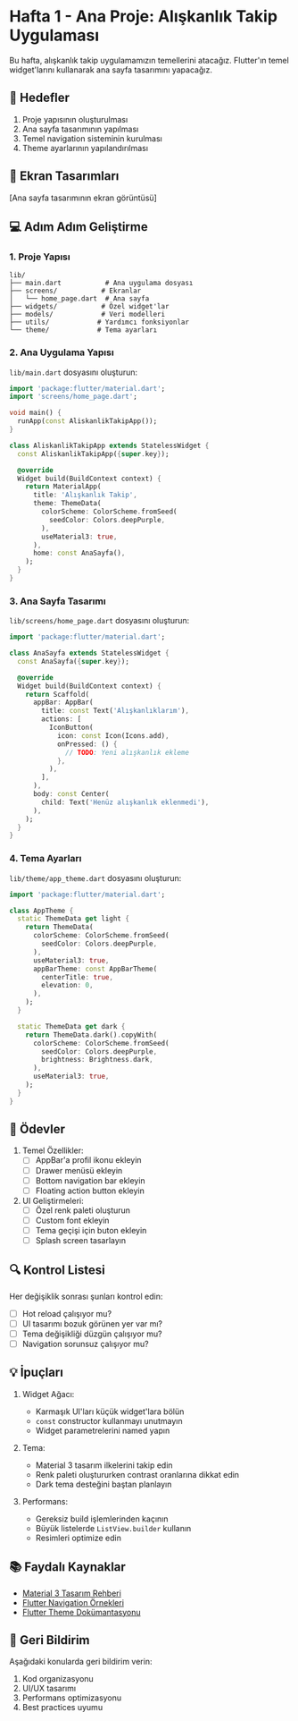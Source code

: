# Hafta 1 - Ana Proje: Alışkanlık Takip Uygulaması

Bu hafta, alışkanlık takip uygulamamızın temellerini atacağız. Flutter'ın temel widget'larını kullanarak ana sayfa tasarımını yapacağız.

## 🎯 Hedefler

1. Proje yapısının oluşturulması
2. Ana sayfa tasarımının yapılması
3. Temel navigation sisteminin kurulması
4. Theme ayarlarının yapılandırılması

## 📱 Ekran Tasarımları

[Ana sayfa tasarımının ekran görüntüsü]

## 💻 Adım Adım Geliştirme

### 1. Proje Yapısı

```
lib/
├── main.dart           # Ana uygulama dosyası
├── screens/           # Ekranlar
│   └── home_page.dart  # Ana sayfa
├── widgets/           # Özel widget'lar
├── models/            # Veri modelleri
├── utils/            # Yardımcı fonksiyonlar
└── theme/            # Tema ayarları
```

### 2. Ana Uygulama Yapısı

`lib/main.dart` dosyasını oluşturun:

```dart
import 'package:flutter/material.dart';
import 'screens/home_page.dart';

void main() {
  runApp(const AliskanlikTakipApp());
}

class AliskanlikTakipApp extends StatelessWidget {
  const AliskanlikTakipApp({super.key});

  @override
  Widget build(BuildContext context) {
    return MaterialApp(
      title: 'Alışkanlık Takip',
      theme: ThemeData(
        colorScheme: ColorScheme.fromSeed(
          seedColor: Colors.deepPurple,
        ),
        useMaterial3: true,
      ),
      home: const AnaSayfa(),
    );
  }
}
```

### 3. Ana Sayfa Tasarımı

`lib/screens/home_page.dart` dosyasını oluşturun:

```dart
import 'package:flutter/material.dart';

class AnaSayfa extends StatelessWidget {
  const AnaSayfa({super.key});

  @override
  Widget build(BuildContext context) {
    return Scaffold(
      appBar: AppBar(
        title: const Text('Alışkanlıklarım'),
        actions: [
          IconButton(
            icon: const Icon(Icons.add),
            onPressed: () {
              // TODO: Yeni alışkanlık ekleme
            },
          ),
        ],
      ),
      body: const Center(
        child: Text('Henüz alışkanlık eklenmedi'),
      ),
    );
  }
}
```

### 4. Tema Ayarları

`lib/theme/app_theme.dart` dosyasını oluşturun:

```dart
import 'package:flutter/material.dart';

class AppTheme {
  static ThemeData get light {
    return ThemeData(
      colorScheme: ColorScheme.fromSeed(
        seedColor: Colors.deepPurple,
      ),
      useMaterial3: true,
      appBarTheme: const AppBarTheme(
        centerTitle: true,
        elevation: 0,
      ),
    );
  }

  static ThemeData get dark {
    return ThemeData.dark().copyWith(
      colorScheme: ColorScheme.fromSeed(
        seedColor: Colors.deepPurple,
        brightness: Brightness.dark,
      ),
      useMaterial3: true,
    );
  }
}
```

## 🎯 Ödevler

1. Temel Özellikler:
   - [ ] AppBar'a profil ikonu ekleyin
   - [ ] Drawer menüsü ekleyin
   - [ ] Bottom navigation bar ekleyin
   - [ ] Floating action button ekleyin

2. UI Geliştirmeleri:
   - [ ] Özel renk paleti oluşturun
   - [ ] Custom font ekleyin
   - [ ] Tema geçişi için buton ekleyin
   - [ ] Splash screen tasarlayın

## 🔍 Kontrol Listesi

Her değişiklik sonrası şunları kontrol edin:
- [ ] Hot reload çalışıyor mu?
- [ ] UI tasarımı bozuk görünen yer var mı?
- [ ] Tema değişikliği düzgün çalışıyor mu?
- [ ] Navigation sorunsuz çalışıyor mu?

## 💡 İpuçları

1. Widget Ağacı:
   - Karmaşık UI'ları küçük widget'lara bölün
   - `const` constructor kullanmayı unutmayın
   - Widget parametrelerini named yapın

2. Tema:
   - Material 3 tasarım ilkelerini takip edin
   - Renk paleti oluştururken contrast oranlarına dikkat edin
   - Dark tema desteğini baştan planlayın

3. Performans:
   - Gereksiz build işlemlerinden kaçının
   - Büyük listelerde `ListView.builder` kullanın
   - Resimleri optimize edin

## 📚 Faydalı Kaynaklar

- [Material 3 Tasarım Rehberi](https://m3.material.io/)
- [Flutter Navigation Örnekleri](https://flutter.dev/docs/cookbook/navigation)
- [Flutter Theme Dokümantasyonu](https://api.flutter.dev/flutter/material/ThemeData-class.html)

## 🔄 Geri Bildirim

Aşağıdaki konularda geri bildirim verin:
1. Kod organizasyonu
2. UI/UX tasarımı
3. Performans optimizasyonu
4. Best practices uyumu 